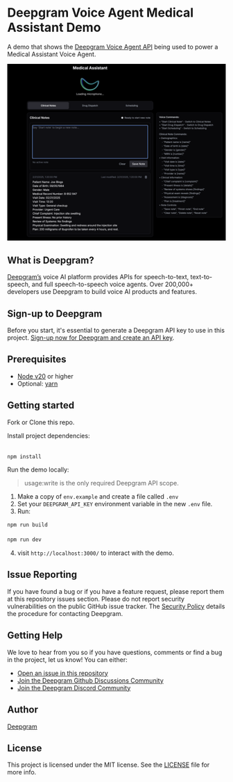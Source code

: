 # Deepgram Voice Agent Medical Assistant Demo

A demo that shows the [Deepgram Voice Agent API](https://developers.deepgram.com/docs/voice-agent) being used to power a Medical Assistant Voice Agent.

![ui-image](./images/med-assistant.png)

## What is Deepgram?

[Deepgram’s](https://deepgram.com/) voice AI platform provides APIs for speech-to-text, text-to-speech, and full speech-to-speech voice agents. Over 200,000+ developers use Deepgram to build voice AI products and features.

## Sign-up to Deepgram

Before you start, it's essential to generate a Deepgram API key to use in this project. [Sign-up now for Deepgram and create an API key](https://console.deepgram.com/signup?jump=keys).


## Prerequisites

- [Node v20](https://nodejs.org/en/download/) or higher
- Optional: [yarn](https://classic.yarnpkg.com/en/docs/install)

## Getting started

Fork or Clone this repo.

Install project dependencies:

```sh

npm install

```

Run the demo locally:

>  usage:write is the only required Deepgram API scope.

1. Make a copy of `env.example` and create a file called `.env`
2. Set your `DEEPGRAM_API_KEY` environment variable in the new `.env` file.
3. Run:

```sh
npm run build

npm run dev
```

4. visit `http://localhost:3000/` to interact with the demo.

## Issue Reporting

If you have found a bug or if you have a feature request, please report them at this repository issues section. Please do not report security vulnerabilities on the public GitHub issue tracker. The [Security Policy](./SECURITY.md) details the procedure for contacting Deepgram.

## Getting Help

We love to hear from you so if you have questions, comments or find a bug in the project, let us know! You can either:

- [Open an issue in this repository](https://github.com/deepgram-starters/voice-agent-medical-assistant-demo/issues/new)
- [Join the Deepgram Github Discussions Community](https://github.com/orgs/deepgram/discussions)
- [Join the Deepgram Discord Community](https://discord.gg/xWRaCDBtW4)

## Author

[Deepgram](https://deepgram.com)

## License

This project is licensed under the MIT license. See the [LICENSE](./LICENSE) file for more info.
